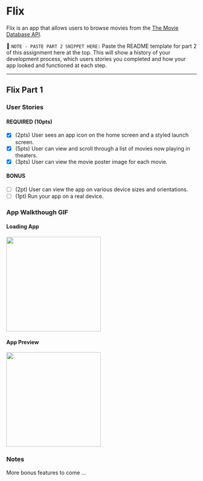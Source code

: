 # Flix
Flix is an app that allows users to browse movies from the [The Movie Database API](http://docs.themoviedb.apiary.io/#).

📝 `NOTE - PASTE PART 2 SNIPPET HERE:` Paste the README template for part 2 of this assignment here at the top. This will show a history of your development process, which users stories you completed and how your app looked and functioned at each step.

---

## Flix Part 1

### User Stories

#### REQUIRED (10pts)
- [x] (2pts) User sees an app icon on the home screen and a styled launch screen.
- [x] (5pts) User can view and scroll through a list of movies now playing in theaters.
- [x] (3pts) User can view the movie poster image for each movie.

#### BONUS
- [ ] (2pt) User can view the app on various device sizes and orientations.
- [ ] (1pt) Run your app on a real device.

### App Walkthough GIF

#### Loading App
<img src="https://media.giphy.com/media/nbO7zSq1RtHvmS5o4P/giphy.gif" width=250><br>

#### App Preview
<img src="https://media.giphy.com/media/5pYdCheCNUArEpvzQr/giphy.gif" width=250><br>

### Notes
More bonus features to come ...
